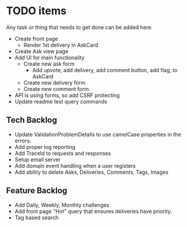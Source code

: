 # TODO items

Any task or thing that needs to get done can be added here.

* Create front page
  * Render 1st delivery in AskCard
* Create Ask view page
* Add UI for main functionality
  * Create new ask form
    * Add upvote, add delivery, add comment button, add flag, to AskCard
  * Create new delivery form
  * Create new comment form
* API is using forms, so add CSRF protecting
* Update readme test query commands

## Tech Backlog

* Update ValidationProblemDetails to use camelCase properties in the errors.
* Add proper log reporting
* Add TraceId to requests and responses
* Setup email server
* Add domain event handling when a user registers
* Add ability to delete Asks, Deliveries, Comments, Tags, Images

## Feature Backlog

* Add Daily, Weekly, Monthly challenges
* Add front page "Hot" query that ensures deliveries have priority.
* Tag based search
